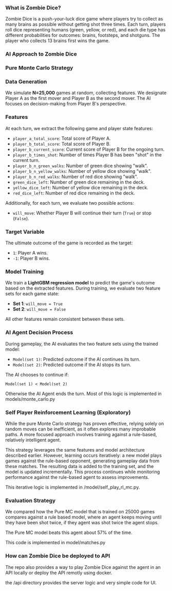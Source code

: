 
### What is Zombie Dice?

Zombie Dice is a push-your-luck dice game where players try to collect as many brains as possible without getting shot three times. Each turn, players roll dice representing humans (green, yellow, or red), and each die type has different probabilities for outcomes: brains, footsteps, and shotguns. The player who collects 13 brains first wins the game.

### AI Approach to Zombie Dice

### Pure Monte Carlo Strategy


### Data Generation
We simulate **N=25,000** games at random, collecting features. We designate Player A as the first mover and Player B as the second mover. The AI focuses on decision-making from Player B's perspective.

### Features
At each turn, we extract the following game and player state features:
- `player_a_total_score`: Total score of Player A.
- `player_b_total_score`: Total score of Player B.
- `player_b_current_score`: Current score of Player B for the ongoing turn.
- `player_b_times_shot`: Number of times Player B has been "shot" in the current turn.
- `player_b_n_green_walks`: Number of green dice showing "walk".
- `player_b_n_yellow_walks`: Number of yellow dice showing "walk".
- `player_b_n_red_walks`: Number of red dice showing "walk".
- `green_dice_left`: Number of green dice remaining in the deck.
- `yellow_dice_left`: Number of yellow dice remaining in the deck.
- `red_dice_left`: Number of red dice remaining in the deck.

Additionally, for each turn, we evaluate two possible actions:
- `will_move`: Whether Player B will continue their turn (`True`) or stop (`False`).

### Target Variable
The ultimate outcome of the game is recorded as the target:
- `1`: Player A wins.
- `-1`: Player B wins.

### Model Training
We train a **LightGBM regression model** to predict the game's outcome based on the extracted features. During training, we evaluate two feature sets for each game state:
- **Set 1**: `will_move = True`
- **Set 2**: `will_move = False`

All other features remain consistent between these sets.

### AI Agent Decision Process
During gameplay, the AI evaluates the two feature sets using the trained model:
- `Model(set 1)`: Predicted outcome if the AI continues its turn.
- `Model(set 2)`: Predicted outcome if the AI stops its turn.

The AI chooses to continue if:

```plaintext
Model(set 1) < Model(set 2)
```

Otherwise the AI Agent ends the turn. Most of this logic is implemented in models/monte_carlo.py


### Self Player Reinforcement Learning (Exploratory)

While the pure Monte Carlo strategy has proven effective, relying solely on random moves can be inefficient, as it often explores many improbable paths. A more focused approach involves training against a rule-based, relatively intelligent agent.

This strategy leverages the same features and model architecture described earlier. However, learning occurs iteratively: a new model plays games against the rule-based opponent, generating gameplay data from these matches. The resulting data is added to the training set, and the model is updated incrementally. This process continues while monitoring performance against the rule-based agent to assess improvements.

This iterative logic is implemented in /model/self_play_rl_mc.py.


### Evaluation Strategy

We compared how the Pure MC model that is trained on 25000 games compares against a rule based model, where an agent keeps moving until they have been shot twice, if they agent was shot twice the agent stops. 

The Pure MC model beats this agent about 57% of the time. 

This code is implemented in model/matches.py


### How can Zombie Dice be deployed to API

The repo also provides a way to play Zombie Dice against the agent in an API locally or deploy the API remotly using docker. 

the /api directory provides the server logic and very simple code for UI.